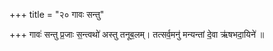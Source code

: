 +++
title = "२० गावः सन्तु"

+++
गावः॑ सन्तु प्र॒जाः स॒न्त्वथो॑ अस्तु तनूब॒लम्। तत्सर्व॒मनु॑ मन्यन्तां दे॒वा ऋ॑षभदा॒यिने॑ ॥